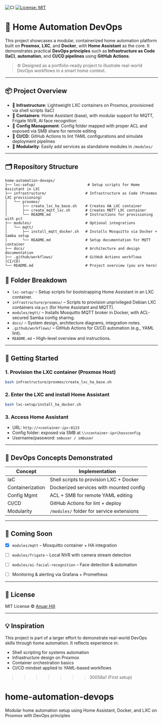 
![CI](https://github.com/anuarhill/home-automation-devops/actions/workflows/yaml-lint.yml/badge.svg)
[![License: MIT](https://img.shields.io/badge/License-MIT-yellow.svg)](https://opensource.org/licenses/MIT)


# 🏡 Home Automation DevOps

This project showcases a modular, containerized home automation platform built on **Proxmox**, **LXC**, and **Docker**, with **Home Assistant** as the core. It demonstrates practical **DevOps principles** such as **Infrastructure as Code (IaC)**, **automation**, and **CI/CD pipelines** using **GitHub Actions**.

> ⚙️ Designed as a portfolio-ready project to illustrate real-world DevOps workflows in a smart home context.

---

## 📦 Project Overview

- 🧱 **Infrastructure**: Lightweight LXC containers on Proxmox, provisioned via shell scripts (IaC)
- 🐳 **Containers**: Home Assistant (base), with modular support for MQTT, Frigate NVR, AI face recognition
- 📁 **Config Management**: Config folder mapped with proper ACL and exposed via SMB share for remote editing
- 🚀 **CI/CD**: GitHub Actions to lint YAML configurations and simulate deployment pipelines
- 🔌 **Modularity**: Easily add services as standalone modules in `/modules/`

---

## 🗂️ Repository Structure

```
home-automation-devops/
├── lxc-setup/                        # Setup scripts for Home Assistant in LXC
├── infrastructure/                  # Infrastructure as Code (Proxmox LXC provisioning)
│   └── proxmox/
│       ├── create_lxc_ha_base.sh    # Creates HA LXC container
│       ├── create_mqtt_lxc.sh       # Creates MQTT LXC container
│       └── README.md                # Instructions for provisioning with pct
├── modules/                         # Optional integrations
│   └── mqtt/
│       ├── install_mqtt_docker.sh   # Installs Mosquitto via Docker + Samba setup
│       └── README.md                # Setup documentation for MQTT container
├── docs/                            # Architecture and design documentation
├── .github/workflows/               # GitHub Actions workflows (CI/CD)
└── README.md                        # Project overview (you are here)

```

## 📁 Folder Breakdown

- `lxc-setup/` – Setup scripts for bootstrapping Home Assistant in an LXC container.
- `infrastructure/proxmox/` – Scripts to provision unprivileged Debian LXC containers via `pct` (for Home Assistant and MQTT).
- `modules/mqtt/` – Installs Mosquitto MQTT broker in Docker, with ACL-secured Samba config sharing.
- `docs/` – System design, architecture diagrams, integration notes.
- `.github/workflows/` – GitHub Actions for CI/CD automation (e.g., YAML lint).
- `README.md` – High-level overview and instructions.


---

## 🚀 Getting Started

### 1. Provision the LXC container (Proxmox Host)
```bash
bash infrastructure/proxmox/create_lxc_ha_base.sh
```

### 2. Enter the LXC and install Home Assistant
```bash
bash lxc-setup/install_ha_docker.sh
```

### 3. Access Home Assistant
- URL: `http://<container-ip>:8123`
- Config folder: exposed via SMB at `\\<container-ip>\hassconfig`
- Username/password: `smbuser / smbuser`

---

## 🧠 DevOps Concepts Demonstrated

| Concept           | Implementation                          |
|------------------|------------------------------------------|
| IaC              | Shell scripts to provision LXC + Docker  |
| Containerization | Dockerized services with mounted config  |
| Config Mgmt      | ACL + SMB for remote YAML editing        |
| CI/CD            | GitHub Actions for lint + deploy         |
| Modularity       | `/modules/` folder for service extensions|

---

## 🔧 Coming Soon

- [x] `modules/mqtt` – Mosquitto container + HA integration
- [ ] `modules/frigate` – Local NVR with camera stream detection
- [ ] `modules/ai-facial-recognition` – Face detection & automation
- [ ] Monitoring & alerting via Grafana + Prometheus


---

## 🪪 License

MIT License © [Anuar Hill](https://github.com/anuarhill)

---

## 💡 Inspiration

This project is part of a larger effort to demonstrate real-world DevOps skills through home automation. It reflects experience in:
- Shell scripting for systems automation
- Infrastructure design on Proxmox
- Container orchestration basics
- CI/CD mindset applied to YAML-based workflows
>>>>>>> 30058a1 (First setup)
# home-automation-devops
Modular home automation setup using Home Assistant, Docker, and LXC on Proxmox with DevOps principles
